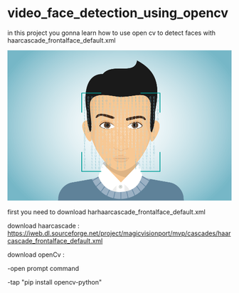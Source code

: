 # video_face_detection_using_opencv
in this project you gonna learn how to use open cv 
to detect faces with haarcascade_frontalface_default.xml

![](Image/face.gif)

first you need to download harhaarcascade_frontalface_default.xml

download haarcascade : https://iweb.dl.sourceforge.net/project/magicvisionport/mvp/cascades/haarcascade_frontalface_default.xml

download openCv :


-open prompt command

-tap "pip install opencv-python"
